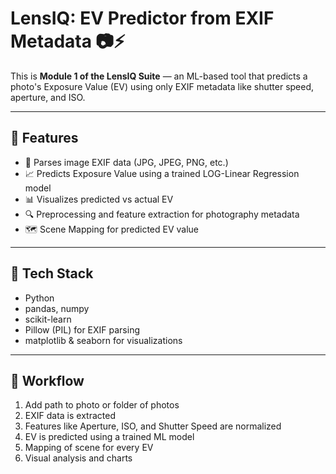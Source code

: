 # LensIQ: EV Predictor from EXIF Metadata 📷⚡

This is **Module 1 of the LensIQ Suite** — an ML-based tool that predicts a photo's Exposure Value (EV) using only EXIF metadata like shutter speed, aperture, and ISO.

---

## 📌 Features

- 📸 Parses image EXIF data (JPG, JPEG, PNG, etc.)
- 📈 Predicts Exposure Value using a trained LOG-Linear Regression model
- 📊 Visualizes predicted vs actual EV
- 🔍 Preprocessing and feature extraction for photography metadata
- 🗺 Scene Mapping for predicted EV value

---

## 🔧 Tech Stack

- Python
- pandas, numpy
- scikit-learn
- Pillow (PIL) for EXIF parsing
- matplotlib & seaborn for visualizations

---

## 🧠 Workflow

1. Add path to photo or folder of photos
2. EXIF data is extracted
3. Features like Aperture, ISO, and Shutter Speed are normalized
4. EV is predicted using a trained ML model
5. Mapping of scene for every EV
6. Visual analysis and charts
